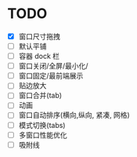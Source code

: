 # TODO

-   [x] 窗口尺寸拖拽
-   [ ] 默认平铺
-   [ ] 容器 dock 栏
-   [ ] 窗口关闭/全屏/最小化/
-   [ ] 窗口固定/最前端展示
-   [ ] 贴边放大
-   [ ] 窗口合并(tab)
-   [ ] 动画
-   [ ] 窗口自动排序(横向,纵向, 紧凑, 网格)
-   [ ] 模式切换(tabs)
-   [ ] 多窗口性能优化
-   [ ] 吸附线
